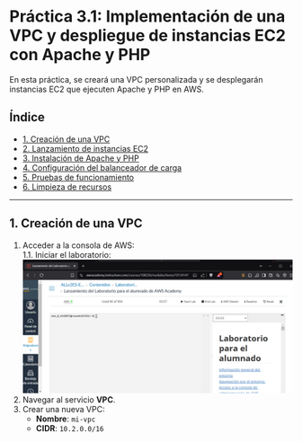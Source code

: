 # Práctica 3.1: Implementación de una VPC y despliegue de instancias EC2 con Apache y PHP

En esta práctica, se creará una VPC personalizada y se desplegarán instancias EC2 que ejecuten Apache y PHP en AWS.

## Índice

- [1. Creación de una VPC](#1-creación-de-una-vpc)
- [2. Lanzamiento de instancias EC2](#2-lanzamiento-de-instancias-ec2)
- [3. Instalación de Apache y PHP](#3-instalación-de-apache-y-php)
- [4. Configuración del balanceador de carga](#4-configuración-del-balanceador-de-carga)
- [5. Pruebas de funcionamiento](#5-pruebas-de-funcionamiento)
- [6. Limpieza de recursos](#6-limpieza-de-recursos)

---

## 1. Creación de una VPC
1. Acceder a la consola de AWS: <br>
1.1. Iniciar el laboratorio:
![](img/Screenshot_1.png)
2. Navegar al servicio **VPC**.
3. Crear una nueva VPC:
    - **Nombre**: `mi-vpc`
    - **CIDR**: `10.2.0.0/16`
